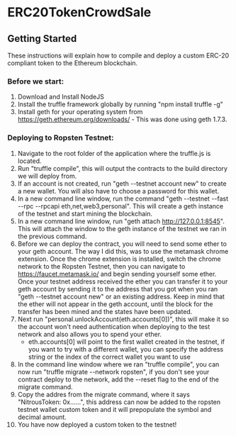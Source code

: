 # ERC20TokenCrowdSale

Getting Started
-
These instructions will explain how to compile and deploy a custom ERC-20 compliant token to the Ethereum blockchain.

### Before we start:

1.  Download and Install NodeJS
2.  Install the truffle framework globally by running "npm install truffle -g"
3.  Install geth for your operating system from https://geth.ethereum.org/downloads/
        -  This was done using geth 1.7.3.

### Deploying to Ropsten Testnet:
1.  Navigate to the root folder of the application where the truffle.js is located.
2.  Run "truffle compile", this will output the contracts to the build directory we will deploy from.
3.  If an account is not created, run "geth --testnet account new" to create a new wallet.  You will also have to choose a password for this wallet.
4.  In a new command line window, run the command "geth --testnet --fast --rpc --rpcapi eth,net,web3,personal".  This will create a geth instance of the testnet and start mining the blockchain.
5.  In a new command line window, run "geth attach http://127.0.0.1:8545".  This will attach the window to the geth instance of the testnet we ran in the previous command.
6.  Before we can deploy the contract, you will need to send some ether to your geth account.  The way I did this, was to use the metamask chrome extension.  Once the chrome extension is installed, switch the chrome network to the Ropsten Testnet, then you can navigate to https://faucet.metamask.io/ and begin sending yourself some ether.  Once your testnet address received the ether you can transfer it to your geth account by sending it to the address that you got when you ran "geth --testnet account new" or an existing address.  Keep in mind that the ether will not appear in the geth account, until the block for the transfer has been mined and the states have been updated.
7.  Next run "personal.unlockAccount(eth.accounts[0])", this will make it so the account won't need authentication when deploying to the test network and also allows you to spend your ether.
    - eth.accounts[0] will point to the first wallet created in the testnet, if you want to try with a different wallet, you can specify the address string or the index of the correct wallet you want to use
8.  In the command line window where we ran "truffle compile", you can now run "truffle migrate --network ropsten", if you don't see your contract deploy to the network, add the --reset flag to the end of the        migrate command.
9.  Copy the addres from the migrate command, where it says "NitrousToken: 0x......", this address can now be added to the ropsten testnet wallet custom token and it will prepopulate the symbol and decimal amount.
10.  You have now deployed a custom token to the testnet!
